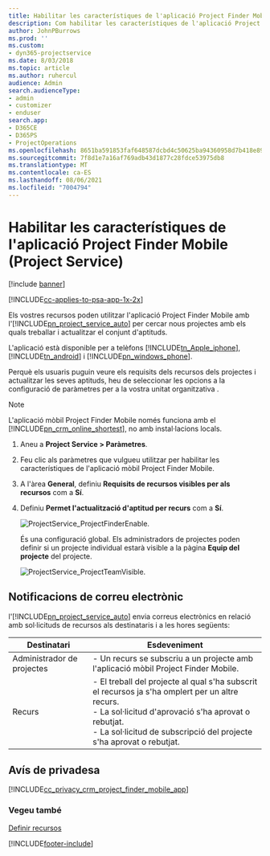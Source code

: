 ```yaml
---
title: Habilitar les característiques de l'aplicació Project Finder Mobile
description: Com habilitar les característiques de l'aplicació Project Finder Mobile per al Project Service
author: JohnPBurrows
ms.prod: ''
ms.custom:
- dyn365-projectservice
ms.date: 8/03/2018
ms.topic: article
ms.author: ruhercul
audience: Admin
search.audienceType:
- admin
- customizer
- enduser
search.app:
- D365CE
- D365PS
- ProjectOperations
ms.openlocfilehash: 8651ba591853faf648587dcbd4c50625ba94360958d7b418e89aa0bf09464a89
ms.sourcegitcommit: 7f8d1e7a16af769adb43d1877c28fdce53975db8
ms.translationtype: MT
ms.contentlocale: ca-ES
ms.lasthandoff: 08/06/2021
ms.locfileid: "7004794"
---
```

# <a name="enable-project-finder-mobile-app-features-project-service"></a>Habilitar les característiques de l'aplicació Project Finder Mobile (Project Service)

[!include [banner](../includes/psa-now-project-operations.md)]

[!INCLUDE[cc-applies-to-psa-app-1x-2x](../includes/cc-applies-to-psa-app-1x-2x.md)]

Els vostres recursos poden utilitzar l'aplicació Project Finder Mobile amb l'[!INCLUDE[pn_project_service_auto](../includes/pn-project-service-auto.md)] per cercar nous projectes amb els quals treballar i actualitzar el conjunt d'aptituds.  
  
 L'aplicació està disponible per a telèfons [!INCLUDE[tn_Apple_iphone](../includes/tn-apple-iphone.md)], [!INCLUDE[tn_android](../includes/tn-android.md)] i [!INCLUDE[pn_windows_phone](../includes/pn-windows-phone.md)].  
    
 Perquè els usuaris puguin veure els requisits dels recursos dels projectes i actualitzar les seves aptituds, heu de seleccionar les opcions a la configuració de paràmetres per a la vostra unitat organitzativa .
  
> [!NOTE]
>  L'aplicació mòbil Project Finder Mobile només funciona amb el [!INCLUDE[pn_crm_online_shortest](../includes/pn-crm-online-shortest.md)], no amb instal·lacions locals.  
  
1. Aneu a **Project Service > Paràmetres**.  
  
2. Feu clic als paràmetres que vulgueu utilitzar per habilitar les característiques de l'aplicació mòbil Project Finder Mobile.  
  
3. A l'àrea **General**, definiu **Requisits de recursos visibles per als recursos** com a **Sí**.  
  
4. Definiu **Permet l'actualització d'aptitud per recurs** com a **Sí**.  
  
   ![ProjectService_ProjectFinderEnable.](../psa/media/project-service-project-finder-enable.png "ProjectService_ProjectFinderEnable")  
  
   És una configuració global. Els administradors de projectes poden definir si un projecte individual estarà visible a la pàgina **Equip del projecte** del projecte.  
  
   ![ProjectService_ProjectTeamVisible.](../psa/media/project-service-project-team-visible.png "ProjectService_ProjectTeamVisible")  
  
## <a name="email-notifications"></a>Notificacions de correu electrònic  
 l'[!INCLUDE[pn_project_service_auto](../includes/pn-project-service-auto.md)] envia correus electrònics en relació amb sol·licituds de recursos als destinataris i a les hores següents:  
  
|Destinatari|Esdeveniment|  
|---------------|-----------|  
|Administrador de projectes|- Un recurs se subscriu a un projecte amb l'aplicació mòbil Project Finder Mobile.|  
|Recurs|- El treball del projecte al qual s'ha subscrit el recursos ja s'ha omplert per un altre recurs.<br />- La sol·licitud d'aprovació s'ha aprovat o rebutjat.<br />- La sol·licitud de subscripció del projecte s'ha aprovat o rebutjat.|  
  
## <a name="privacy-notice"></a>Avís de privadesa  
 [!INCLUDE[cc_privacy_crm_project_finder_mobile_app](../includes/cc-privacy-crm-project-finder-mobile-app.md)]  
  
### <a name="see-also"></a>Vegeu també  
 [Definir recursos](../psa/set-up-resources.md)


[!INCLUDE[footer-include](../includes/footer-banner.md)]